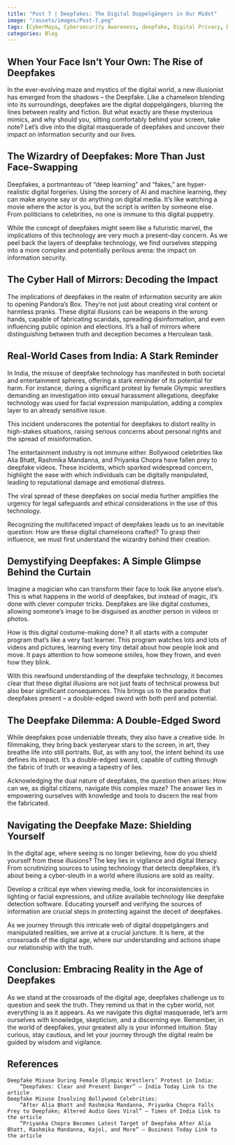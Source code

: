 ```yaml
---
title: "Post 7 | Deepfakes: The Digital Doppelgängers in Our Midst"
image: "/assets/images/Post-7.png"
tags: [CyberMaya, Cybersecurity Awareness, deepfake, Digital Privacy, DPDPA, Identity Theft]
categories: Blog
---
```

## When Your Face Isn’t Your Own: The Rise of Deepfakes

In the ever-evolving maze and mystics of the digital world, a new illusionist has emerged from the shadows – the Deepfake. Like a chameleon blending into its surroundings, deepfakes are the digital doppelgängers, blurring the lines between reality and fiction. But what exactly are these mysterious mimics, and why should you, sitting comfortably behind your screen, take note? Let’s dive into the digital masquerade of deepfakes and uncover their impact on information security and our lives.

## The Wizardry of Deepfakes: More Than Just Face-Swapping

Deepfakes, a portmanteau of “deep learning” and “fakes,” are hyper-realistic digital forgeries. Using the sorcery of AI and machine learning, they can make anyone say or do anything on digital media. It’s like watching a movie where the actor is you, but the script is written by someone else. From politicians to celebrities, no one is immune to this digital puppetry.

While the concept of deepfakes might seem like a futuristic marvel, the implications of this technology are very much a present-day concern. As we peel back the layers of deepfake technology, we find ourselves stepping into a more complex and potentially perilous arena: the impact on information security.

## The Cyber Hall of Mirrors: Decoding the Impact

The implications of deepfakes in the realm of information security are akin to opening Pandora’s Box. They’re not just about creating viral content or harmless pranks. These digital illusions can be weapons in the wrong hands, capable of fabricating scandals, spreading disinformation, and even influencing public opinion and elections. It’s a hall of mirrors where distinguishing between truth and deception becomes a Herculean task.

## Real-World Cases from India: A Stark Reminder

In India, the misuse of deepfake technology has manifested in both societal and entertainment spheres, offering a stark reminder of its potential for harm. For instance, during a significant protest by female Olympic wrestlers demanding an investigation into sexual harassment allegations, deepfake technology was used for facial expression manipulation, adding a complex layer to an already sensitive issue. 

This incident underscores the potential for deepfakes to distort reality in high-stakes situations, raising serious concerns about personal rights and the spread of misinformation.

The entertainment industry is not immune either. Bollywood celebrities like Alia Bhatt, Rashmika Mandanna, and Priyanka Chopra have fallen prey to deepfake videos. These incidents, which sparked widespread concern, highlight the ease with which individuals can be digitally manipulated, leading to reputational damage and emotional distress. 

The viral spread of these deepfakes on social media further amplifies the urgency for legal safeguards and ethical considerations in the use of this technology.

Recognizing the multifaceted impact of deepfakes leads us to an inevitable question: How are these digital chameleons crafted? To grasp their influence, we must first understand the wizardry behind their creation.

## Demystifying Deepfakes: A Simple Glimpse Behind the Curtain

Imagine a magician who can transform their face to look like anyone else’s. This is what happens in the world of deepfakes, but instead of magic, it’s done with clever computer tricks. Deepfakes are like digital costumes, allowing someone’s image to be disguised as another person in videos or photos. 

How is this digital costume-making done? It all starts with a computer program that’s like a very fast learner. This program watches lots and lots of videos and pictures, learning every tiny detail about how people look and move. It pays attention to how someone smiles, how they frown, and even how they blink.

With this newfound understanding of the deepfake technology, it becomes clear that these digital illusions are not just feats of technical prowess but also bear significant consequences. This brings us to the paradox that deepfakes present – a double-edged sword with both peril and potential.

## The Deepfake Dilemma: A Double-Edged Sword

While deepfakes pose undeniable threats, they also have a creative side. In filmmaking, they bring back yesteryear stars to the screen, in art, they breathe life into still portraits. But, as with any tool, the intent behind its use defines its impact. It’s a double-edged sword, capable of cutting through the fabric of truth or weaving a tapestry of lies. 

Acknowledging the dual nature of deepfakes, the question then arises: How can we, as digital citizens, navigate this complex maze? The answer lies in empowering ourselves with knowledge and tools to discern the real from the fabricated.

## Navigating the Deepfake Maze: Shielding Yourself

In the digital age, where seeing is no longer believing, how do you shield yourself from these illusions? The key lies in vigilance and digital literacy. From scrutinizing sources to using technology that detects deepfakes, it’s about being a cyber-sleuth in a world where illusions are sold as reality. 

Develop a critical eye when viewing media, look for inconsistencies in lighting or facial expressions, and utilize available technology like deepfake detection software. Educating yourself and verifying the sources of information are crucial steps in protecting against the deceit of deepfakes.

As we journey through this intricate web of digital doppelgängers and manipulated realities, we arrive at a crucial juncture. It is here, at the crossroads of the digital age, where our understanding and actions shape our relationship with the truth.

## Conclusion: Embracing Reality in the Age of Deepfakes

As we stand at the crossroads of the digital age, deepfakes challenge us to question and seek the truth. They remind us that in the cyber world, not everything is as it appears. As we navigate this digital masquerade, let’s arm ourselves with knowledge, skepticism, and a discerning eye. Remember, in the world of deepfakes, your greatest ally is your informed intuition. Stay curious, stay cautious, and let your journey through the digital realm be guided by wisdom and vigilance.

## References

    Deepfake Misuse During Female Olympic Wrestlers’ Protest in India:
        “Deepfakes: Clear and Present Danger” – India Today Link to the article
    Deepfake Misuse Involving Bollywood Celebrities:
        “After Alia Bhatt and Rashmika Mandanna, Priyanka Chopra Falls Prey to Deepfake; Altered Audio Goes Viral” – Times of India Link to the article
        “Priyanka Chopra Becomes Latest Target of Deepfake After Alia Bhatt, Rashmika Mandanna, Kajol, and More” – Business Today Link to the article
